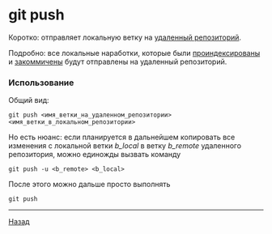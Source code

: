 # git push
Коротко: отправляет локальную ветку на [удаленный репозиторий](./remote_add_origin.md). 

Подробно: все локальные наработки, которые были [проиндексированы](./add.md) и [закоммичены](./commit.md) будут отправлены на удаленный репозиторий. 

### Использование
Общий вид:

`git push <имя_ветки_на_удаленном_репозитории> <имя_ветки_в_локальном_репозитории>`

Но есть нюанс: если планируется в дальнейшем копировать все изменения с локальной ветки *b_local* в ветку *b_remote* удаленного репозитория, можно единожды вызвать команду

`git push -u <b_remote> <b_local>`

После этого можно дальше просто выполнять

`git push`
___
[Назад](./readme.md)